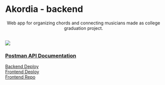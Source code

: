 # Akordia - backend
    
<p align="center">
    Web app for organizing chords and connecting musicians made as college graduation project.
</p>

<br/>

<img src='https://i.postimg.cc/QNpcd93X/2022-08-27-0o6-Kleki.png' />


### [Postman API Documentation](https://documenter.getpostman.com/view/18786020/VUr1JDGL)

[Backend Deploy](https://akordia-backend.onrender.com/)
<br/>
[Frontend Deploy](https://akordia.vercel.app/)
<br/>
[Frontend Repo](https://github.com/pacho26/akordia-frontend)
